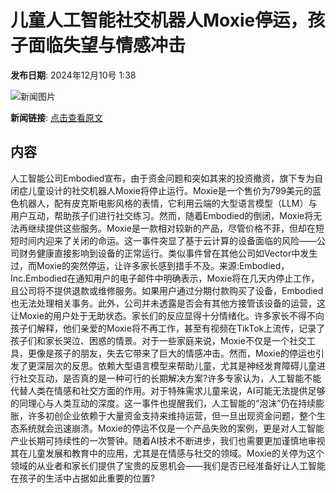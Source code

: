 # 儿童人工智能社交机器人Moxie停运，孩子面临失望与情感冲击

**发布日期**: 2024年12月10号 1:38

![新闻图片](https://upload.chinaz.com/2024/1210/6386942021624889537913572.png)

**新闻链接**: [点击查看原文](https://www.aibase.com/zh/news/13807)

## 内容

人工智能公司Embodied宣布，由于资金问题和突如其来的投资撤资，旗下专为自闭症儿童设计的社交机器人Moxie将停止运行。Moxie是一个售价为799美元的蓝色机器人，配有皮克斯电影风格的表情，它利用云端的大型语言模型（LLM）与用户互动，帮助孩子们进行社交练习。然而，随着Embodied的倒闭，Moxie将无法再继续提供这些服务。Moxie是一款相对较新的产品，尽管价格不菲，但却在短短时间内迎来了关闭的命运。这一事件突显了基于云计算的设备面临的风险——公司财务健康直接影响到设备的正常运行。类似事件曾在其他公司如Vector中发生过，而Moxie的突然停运，让许多家长感到措手不及。来源:Embodied， Inc.Embodied在通知用户的电子邮件中明确表示，Moxie将在几天内停止工作，且公司将不提供退款或维修服务。如果用户通过分期付款购买了设备，Embodied也无法处理相关事务。此外，公司并未透露是否会有其他方接管该设备的运营，这让Moxie的用户处于无助状态。家长们的反应显得十分情绪化。许多家长不得不向孩子们解释，他们亲爱的Moxie将不再工作，甚至有视频在TikTok上流传，记录了孩子们和家长哭泣、困惑的情景。对于一些家庭来说，Moxie不仅是一个社交工具，更像是孩子的朋友，失去它带来了巨大的情感冲击。然而，Moxie的停运也引发了更深层次的反思。依赖大型语言模型来帮助儿童，尤其是神经发育障碍儿童进行社交互动，是否真的是一种可行的长期解决方案?许多专家认为，人工智能不能代替人类在情感和社交方面的作用。对于特殊需求儿童来说，AI可能无法提供足够的同理心与人类互动的深度。这一事件也提醒我们，人工智能的“泡沫”仍在持续膨胀，许多初创企业依赖于大量资金支持来维持运营，但一旦出现资金问题，整个生态系统就会迅速崩溃。Moxie的停运不仅是一个产品失败的案例，更是对人工智能产业长期可持续性的一次警钟。随着AI技术不断进步，我们也需要更加谨慎地审视其在儿童发展和教育中的应用，尤其是在情感与社交的领域。Moxie的关停为这个领域的从业者和家长们提供了宝贵的反思机会——我们是否已经准备好让人工智能在孩子的生活中占据如此重要的位置?
